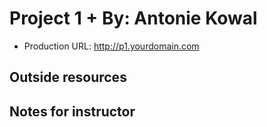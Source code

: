 # Project 1 + By: Antonie Kowal 
+ Production URL: <http://p1.yourdomain.com>  

## Outside resources  

## Notes for instructor

